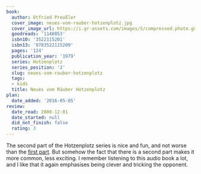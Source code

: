 ```yaml
---
book:
  author: Otfried Preußler
  cover_image: neues-vom-rauber-hotzenplotz.jpg
  cover_image_url: https://i.gr-assets.com/images/S/compressed.photo.goodreads.com/books/1421423300l/1148053._SX98_.jpg
  goodreads: '1148053'
  isbn10: '3522115201'
  isbn13: '9783522115209'
  pages: '124'
  publication_year: '1979'
  series: Hotzenplotz
  series_position: '2'
  slug: neues-vom-rauber-hotzenplotz
  tags:
  - kids
  title: Neues vom Räuber Hotzenplotz
plan:
  date_added: '2016-05-05'
review:
  date_read: 2000-12-01
  date_started: null
  did_not_finish: false
  rating: 3
---
```


The second part of the Hotzenplotz series is nice and fun, and not worse than the [first
part](https://books.rixx.de/reviews/1999/der-rauber-hotzenplotz/). But somehow the fact that there is a second part
makes it more common, less exciting. I remember listening to this audio book a lot, and I like that it again emphasises
being clever and tricking the opponent.
